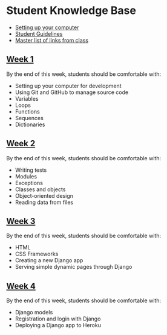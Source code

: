 # Student Knowledge Base

- [Setting up your computer](mac-setup.md)
- [Student Guidelines](student-guidelines/)
- [Master list of links from class](links.md)

## [Week 1](w1/)

By the end of this week, students should be comfortable with:

- Setting up your computer for development
- Using Git and GitHub to manage source code
- Variables
- Loops
- Functions
- Sequences
- Dictionaries

## [Week 2](w2/)

By the end of this week, students should be comfortable with:

- Writing tests
- Modules
- Exceptions
- Classes and objects
- Object-oriented design
- Reading data from files

## [Week 3](w3/)

By the end of this week, students should be comfortable with:

- HTML
- CSS Frameworks
- Creating a new Django app
- Serving simple dynamic pages through Django

## [Week 4](w4/)

By the end of this week, students should be comfortable with:

- Django models
- Registration and login with Django
- Deploying a Django app to Heroku
